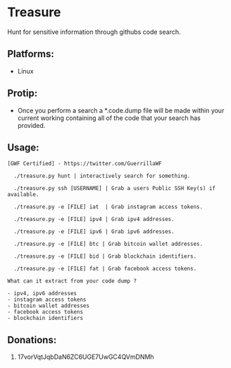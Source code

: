 # Treasure
Hunt for sensitive information through githubs code search.

Platforms:
---------
- Linux

Protip:
------------
- Once you perform a search a *.code.dump file will be made within your current working containing all of the code that your search has provided.

Usage:
------

    [GWF Certified] - https://twitter.com/GuerrillaWF

      ./treasure.py hunt | interactively search for something.

      ./treasure.py ssh [USERNAME] | Grab a users Public SSH Key(s) if available.

      ./treasure.py -e [FILE] iat  | Grab instagram access tokens.

      ./treasure.py -e [FILE] ipv4 | Grab ipv4 addresses.

      ./treasure.py -e [FILE] ipv6 | Grab ipv6 addresses.

      ./treasure.py -e [FILE] btc | Grab bitcoin wallet addresses.

      ./treasure.py -e [FILE] bid | Grab blockchain identifiers.

      ./treasure.py -e [FILE] fat | Grab facebook access tokens.

    What can it extract from your code dump ?

    - ipv4, ipv6 addresses
    - instagram access tokens
    - bitcoin wallet addresses
    - facebook access tokens
    - blockchain identifiers

Donations:
----------
1. 17vorVqtJqbDaN6ZC6UGE7UwGC4QVmDNMh
